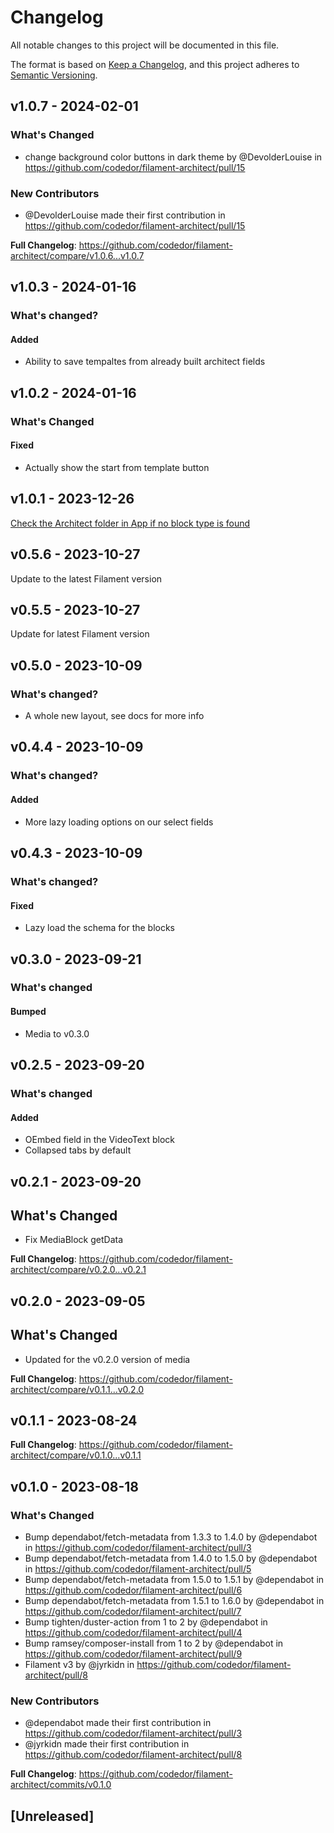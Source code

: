 # Changelog

All notable changes to this project will be documented in this file.

The format is based on [Keep a Changelog](https://keepachangelog.com/en/1.0.0/),
and this project adheres to [Semantic Versioning](https://semver.org/spec/v2.0.0.html).

## v1.0.7 - 2024-02-01

### What's Changed

* change background color buttons in dark theme by @DevolderLouise in https://github.com/codedor/filament-architect/pull/15

### New Contributors

* @DevolderLouise made their first contribution in https://github.com/codedor/filament-architect/pull/15

**Full Changelog**: https://github.com/codedor/filament-architect/compare/v1.0.6...v1.0.7

## v1.0.3 - 2024-01-16

### What's changed?

#### Added

- Ability to save tempaltes from already built architect fields

## v1.0.2 - 2024-01-16

### What's Changed

#### Fixed

- Actually show the start from template button

## v1.0.1 - 2023-12-26

[Check the Architect folder in App if no block type is found](https://github.com/codedor/filament-architect/commit/275e1ed738df209c4f53a5db81f25ac5682b7c59)

## v0.5.6 - 2023-10-27

Update to the latest Filament version

## v0.5.5 - 2023-10-27

Update for latest Filament version

## v0.5.0 - 2023-10-09

### What's changed?

- A whole new layout, see docs for more info

## v0.4.4 - 2023-10-09

### What's changed?

#### Added

- More lazy loading options on our select fields

## v0.4.3 - 2023-10-09

### What's changed?

#### Fixed

- Lazy load the schema for the blocks

## v0.3.0 - 2023-09-21

### What's changed

#### Bumped

- Media to v0.3.0

## v0.2.5 - 2023-09-20

### What's changed

#### Added

- OEmbed field in the VideoText block
- Collapsed tabs by default

## v0.2.1 - 2023-09-20

## What's Changed

- Fix MediaBlock getData

**Full Changelog**: https://github.com/codedor/filament-architect/compare/v0.2.0...v0.2.1

## v0.2.0 - 2023-09-05

## What's Changed

- Updated for the v0.2.0 version of media

**Full Changelog**: https://github.com/codedor/filament-architect/compare/v0.1.1...v0.2.0

## v0.1.1 - 2023-08-24

**Full Changelog**: https://github.com/codedor/filament-architect/compare/v0.1.0...v0.1.1

## v0.1.0 - 2023-08-18

### What's Changed

- Bump dependabot/fetch-metadata from 1.3.3 to 1.4.0 by @dependabot in https://github.com/codedor/filament-architect/pull/3
- Bump dependabot/fetch-metadata from 1.4.0 to 1.5.0 by @dependabot in https://github.com/codedor/filament-architect/pull/5
- Bump dependabot/fetch-metadata from 1.5.0 to 1.5.1 by @dependabot in https://github.com/codedor/filament-architect/pull/6
- Bump dependabot/fetch-metadata from 1.5.1 to 1.6.0 by @dependabot in https://github.com/codedor/filament-architect/pull/7
- Bump tighten/duster-action from 1 to 2 by @dependabot in https://github.com/codedor/filament-architect/pull/4
- Bump ramsey/composer-install from 1 to 2 by @dependabot in https://github.com/codedor/filament-architect/pull/9
- Filament v3 by @jyrkidn in https://github.com/codedor/filament-architect/pull/8

### New Contributors

- @dependabot made their first contribution in https://github.com/codedor/filament-architect/pull/3
- @jyrkidn made their first contribution in https://github.com/codedor/filament-architect/pull/8

**Full Changelog**: https://github.com/codedor/filament-architect/commits/v0.1.0

## [Unreleased]
